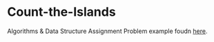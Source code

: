 # Count-the-Islands
Algorithms &amp; Data Structure Assignment
Problem example foudn [here](https://www.techiedelight.com/count-the-number-of-islands/).
